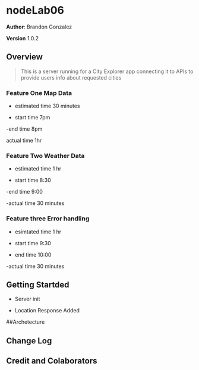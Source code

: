 # nodeLab06

**Author**: Brandon Gonzalez

**Version** 1.0.2

## Overview

>This is a server running for a City Explorer app connecting it to APIs to provide users info about requested cities

### Feature One Map Data

- estimated time 30 minutes

- start time 7pm

-end time 8pm

actual time 1hr

### Feature Two Weather Data

- estimated time 1 hr

- start time 8:30

-end time 9:00

-actual time 30 minutes

### Feature three Error handling

- esimtated time 1 hr

- start time 9:30

- end time 10:00

-actual time 30 minutes
## Getting Startded

- Server init

- Location Response Added

##Archetecture

## Change Log


## Credit and Colaborators